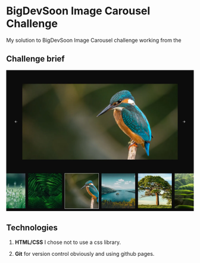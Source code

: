 # BigDevSoon Image Carousel Challenge

My solution to BigDevSoon Image Carousel challenge working from the

## Challenge brief

![alt text](image-carousel.webp)

## Technologies

1. **HTML/CSS** I chose not to use a css library.

2. **Git** for version control obviously and using github pages.